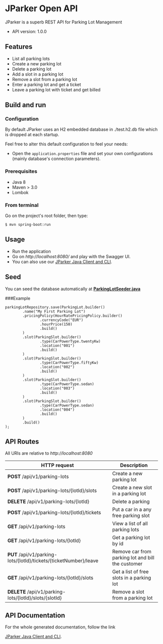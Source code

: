 # JParker Open API

JParker is a superb REST API for Parking Lot Management

- API version: 1.0.0

## Features

- List all parking lots
- Create a new parking lot
- Delete a parking lot
- Add a slot in a parking lot
- Remove a slot from a parking lot
- Enter a parking lot and get a ticket
- Leave a parking lot with ticket and get billed

## Build and run

### Configuration

By default JParker uses an H2 embedded database in ./test.h2.db file which is dropped at each startup.

Feel free to alter this default configuration to feel your needs:  

- Open the `application.properties` file and set your own configurations (mainly database's connection parameters).

### Prerequisites

- Java 8
- Maven > 3.0
- Lombok

### From terminal

Go on the project's root folder, then type:

    $ mvn spring-boot:run

## Usage

- Run the application
- Go on *http://localhost:8080/* and play with the Swagger UI.
- You can also use our [JParker Java Client and CLI](https://github.com/arielouziel/jparker-cli).

## Seed

You can seed the database automatically at [**ParkingLotSeeder.java**](src/main/java/com/aouziel/jparker/database/ParkingLotSeeder.java)

###Example

```
parkingLotRepository.save(ParkingLot.builder()
        .name("My First Parking Lot")
        .pricingPolicy(HourRatePricingPolicy.builder()
                .currencyCode("EUR")
                .hourPrice(150)
                .build()
        )
        .slot(ParkingSlot.builder()
                .type(CarPowerType.twentyKw)
                .location("001")
                .build()
        )
        .slot(ParkingSlot.builder()
                .type(CarPowerType.fiftyKw)
                .location("002")
                .build()
        )
        .slot(ParkingSlot.builder()
                .type(CarPowerType.sedan)
                .location("003")
                .build()
        )
        .slot(ParkingSlot.builder()
                .type(CarPowerType.sedan)
                .location("004")
                .build()
        )
        .build()
);
```

## API Routes

All URIs are relative to *http://localhost:8080*

HTTP request | Description
------------- | -------------
**POST** /api/v1/parking-lots | Create a new parking lot
**POST** /api/v1/parking-lots/{lotId}/slots | Create a new slot in a parking lot
**DELETE** /api/v1/parking-lots/{lotId} | Delete a parking
**POST** /api/v1/parking-lots/{lotId}/tickets | Put a car in a any free parking slot
**GET** /api/v1/parking-lots | View a list of all parking lots
**GET** /api/v1/parking-lots/{lotId} | Get a parking lot by id
**PUT** /api/v1/parking-lots/{lotId}/tickets/{ticketNumber}/leave | Remove car from parking lot and bill the customer
**GET** /api/v1/parking-lots/{lotId}/slots | Get a list of free slots in a parking lot
**DELETE** /api/v1/parking-lots/{lotId}/slots/{slotId} | Remove a slot from a parking lot

## API Documentation

For the whole generated documentation, follow the link

[JParker Java Client and CLI](https://github.com/arielouziel/jparker-cli).